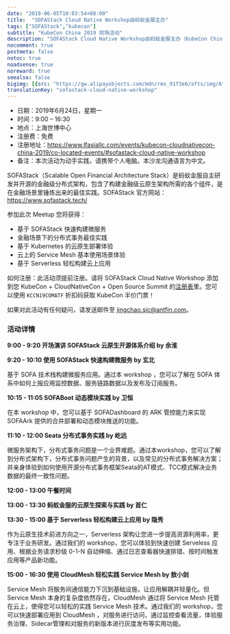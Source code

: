 ```yaml
---
date: "2019-06-05T10:03:54+08:00"
title:  "SOFAStack Cloud Native Workshop由蚂蚁金服主办"
tags: ["SOFAStack","kubecon"]
subtitle: "KubeCon China 2019 同场活动"
description: "SOFAStack Cloud Native Workshop由蚂蚁金服主办（KubeCon China 2019 同场活动）"
nocomment: true
postmeta: false
notoc: true
noadsense: true
noreward: true
seealso: false
bigimg: [{src: "https://gw.alipayobjects.com/mdn/rms_91f3e6/afts/img/A*NZm8Q4AUtQgAAAAAAAAAAABkARQnAQ", desc: "KubeCon China 2018 via Linux Foundation"}]
translationKey: "sofastack-cloud-native-workshop"
---
```


- 日期：2019年6月24日，星期一
- 时间：9:00 – 16:30
- 地点：上海世博中心
- 注册费：免费
- 注册地址：https://www.lfasiallc.com/events/kubecon-cloudnativecon-china-2019/co-located-events/#sofastack-cloud-native-workshop
- 备注：本次活动为动手实践，请携带个人电脑。本沙龙沟通语言为中文。

SOFAStack（Scalable Open Financial Architecture Stack）是蚂蚁金服自主研发并开源的金融级分布式架构，包含了构建金融级云原生架构所需的各个组件，是在金融场景里锤炼出来的最佳实践。SOFAStack 官方网站：https://www.sofastack.tech/

参加此次 Meetup 您将获得：

- 基于 SOFAStack 快速构建微服务
- 金融场景下的分布式事务最佳实践
- 基于 Kubernetes 的云原生部署体验
- 云上的 Service Mesh 基本使用场景体验
- 基于 Serverless 轻松构建云上应用

如何注册：此活动须提前注册。请将 SOFAStack Cloud Native Workshop 添加到您 KubeCon + CloudNativeCon + Open Source Summit 的[注册表](https://www.lfasiallc.com/events/kubecon-cloudnativecon-china-2019/register/)里。您可以使用 `KCCN19COMATF` 折扣码获取 KubeCon 半价门票！

如果对此活动有任何疑问，请发送邮件至 [jingchao.sjc@antfin.com](mailto:jingchao.sjc@antfin.com)。

### 活动详情

**9:00 - 9:20 开场演讲 SOFAStack 云原生开源体系介绍 by 余淮**

**9:20 - 10:10 使用 SOFAStack 快速构建微服务 by 玄北**

基于 SOFA 技术栈构建微服务应用。通过本 workshop ，您可以了解在 SOFA 体系中如何上报应用监控数据、服务链路数据以及发布及订阅服务。

**10:15 - 11:05 SOFABoot 动态模块实践 by 卫恒**

在本 workshop 中，您可以基于 SOFADashboard 的 ARK 管控能力来实现 SOFAArk 提供的合并部署和动态模块推送的功能。

**11:10 - 12:00 Seata 分布式事务实践 by 屹远**

微服务架构下，分布式事务问题是一个业界难题。通过本workshop，您可以了解到分布式架构下，分布式事务问题产生的背景，以及常见的分布式事务解决方案；并亲身体验到如何使用开源分布式事务框架Seata的AT模式、TCC模式解决业务数据的最终一致性问题。

**12:00 - 13:00 午餐时间**

**13:00 - 13:30 蚂蚁金服的云原生探索与实践 by 首仁**

**13:30 - 15:00 基于 Serverless 轻松构建云上应用 by 隐秀**

作为云原生技术前进方向之一，Serverless 架构让您进一步提高资源利用率，更专注于业务研发。通过我们的 workshop，您可以体验到快速创建 Serveless 应用、根据业务请求秒级 0-1-N 自动伸缩、通过日志查看器快速排错、按时间触发应用等产品新功能。

**15:00 - 16:30 使用 CloudMesh 轻松实践 Service Mesh by 敖小剑**

Service Mesh 将服务间通信能力下沉到基础设施，让应用解耦并轻量化。但 Service Mesh 本身的复杂度依然存在，CloudMesh 通过将 Service Mesh 托管在云上，使得您可以轻松的实践 Service Mesh 技术。通过我们的 workshop，您可以快速部署应用到 CloudMesh ，对服务进行访问，通过监控查看流量，体验服务治理、Sidecar管理和对服务的新版本进行灰度发布等实用功能。
